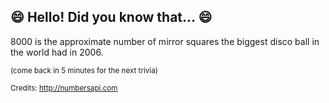 ## :smile: Hello! Did you know that... :smile:
8000 is the approximate number of mirror squares the biggest disco ball in the world had in 2006.

<sup>(come back in 5 minutes for the next trivia)</sup>


<sup>Credits: http://numbersapi.com</sup>
